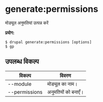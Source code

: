# generate:permissions
मोड्यूल अनुमतियां उत्पन्न करें

**प्रयोग:**
```
$ drupal generate:permissions [options]
$ gp  
```

## उपलब्ध विकल्प
विकल्प | विवरण
-------|-------------
--module | मोड्यूल का नाम।
--permissions | अनुमतियों को बनाएँ।
